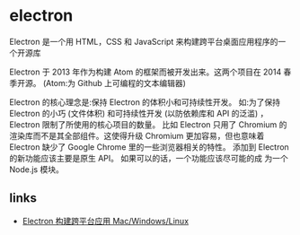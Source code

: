 # electron

Electron 是一个用 HTML，CSS 和 JavaScript 来构建跨平台桌面应用程序的一个开源库

Electron 于 2013 年作为构建 Atom 的框架而被开发出来。这两个项目在 2014 春季开源。 (Atom:为 Github 上可编程的文本编辑器)

Electron 的核心理念是:保持 Electron 的体积小和可持续性开发。
如:为了保持 Electron 的小巧 (文件体积) 和可持续性开发 (以防依赖库和 API 的泛滥) ， Electron 限制了所使用的核心项目的数量。
比如 Electron 只用了 Chromium 的渲染库而不是其全部组件。这使得升级 Chromium 更加容易，但也意味着 Electron 缺少了 Google Chrome 里的一些浏览器相关的特性。 添加到 Electron 的新功能应该主要是原生 API。 如果可以的话，一个功能应该尽可能的成 为一个 Node.js 模块。

## links

- [Electron 构建跨平台应用 Mac/Windows/Linux](https://juejin.im/post/5c46ab47e51d45522b4f55b1)
